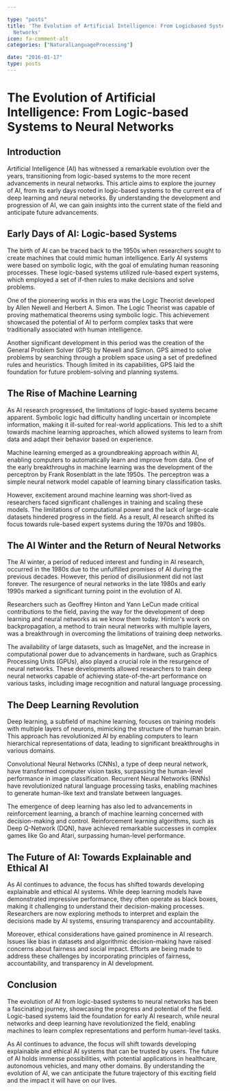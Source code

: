```yaml
---

type: "posts"
title: 'The Evolution of Artificial Intelligence: From Logicbased Systems to Neural
  Networks'
icon: fa-comment-alt
categories: ["NaturalLanguageProcessing"]

date: "2016-01-17"
type: posts
---
```





# The Evolution of Artificial Intelligence: From Logic-based Systems to Neural Networks

## Introduction

Artificial Intelligence (AI) has witnessed a remarkable evolution over the years, transitioning from logic-based systems to the more recent advancements in neural networks. This article aims to explore the journey of AI, from its early days rooted in logic-based systems to the current era of deep learning and neural networks. By understanding the development and progression of AI, we can gain insights into the current state of the field and anticipate future advancements.

## Early Days of AI: Logic-based Systems

The birth of AI can be traced back to the 1950s when researchers sought to create machines that could mimic human intelligence. Early AI systems were based on symbolic logic, with the goal of emulating human reasoning processes. These logic-based systems utilized rule-based expert systems, which employed a set of if-then rules to make decisions and solve problems.

One of the pioneering works in this era was the Logic Theorist developed by Allen Newell and Herbert A. Simon. The Logic Theorist was capable of proving mathematical theorems using symbolic logic. This achievement showcased the potential of AI to perform complex tasks that were traditionally associated with human intelligence.

Another significant development in this period was the creation of the General Problem Solver (GPS) by Newell and Simon. GPS aimed to solve problems by searching through a problem space using a set of predefined rules and heuristics. Though limited in its capabilities, GPS laid the foundation for future problem-solving and planning systems.

## The Rise of Machine Learning

As AI research progressed, the limitations of logic-based systems became apparent. Symbolic logic had difficulty handling uncertain or incomplete information, making it ill-suited for real-world applications. This led to a shift towards machine learning approaches, which allowed systems to learn from data and adapt their behavior based on experience.

Machine learning emerged as a groundbreaking approach within AI, enabling computers to automatically learn and improve from data. One of the early breakthroughs in machine learning was the development of the perceptron by Frank Rosenblatt in the late 1950s. The perceptron was a simple neural network model capable of learning binary classification tasks.

However, excitement around machine learning was short-lived as researchers faced significant challenges in training and scaling these models. The limitations of computational power and the lack of large-scale datasets hindered progress in the field. As a result, AI research shifted its focus towards rule-based expert systems during the 1970s and 1980s.

## The AI Winter and the Return of Neural Networks

The AI winter, a period of reduced interest and funding in AI research, occurred in the 1980s due to the unfulfilled promises of AI during the previous decades. However, this period of disillusionment did not last forever. The resurgence of neural networks in the late 1980s and early 1990s marked a significant turning point in the evolution of AI.

Researchers such as Geoffrey Hinton and Yann LeCun made critical contributions to the field, paving the way for the development of deep learning and neural networks as we know them today. Hinton's work on backpropagation, a method to train neural networks with multiple layers, was a breakthrough in overcoming the limitations of training deep networks.

The availability of large datasets, such as ImageNet, and the increase in computational power due to advancements in hardware, such as Graphics Processing Units (GPUs), also played a crucial role in the resurgence of neural networks. These developments allowed researchers to train deep neural networks capable of achieving state-of-the-art performance on various tasks, including image recognition and natural language processing.

## The Deep Learning Revolution

Deep learning, a subfield of machine learning, focuses on training models with multiple layers of neurons, mimicking the structure of the human brain. This approach has revolutionized AI by enabling computers to learn hierarchical representations of data, leading to significant breakthroughs in various domains.

Convolutional Neural Networks (CNNs), a type of deep neural network, have transformed computer vision tasks, surpassing the human-level performance in image classification. Recurrent Neural Networks (RNNs) have revolutionized natural language processing tasks, enabling machines to generate human-like text and translate between languages.

The emergence of deep learning has also led to advancements in reinforcement learning, a branch of machine learning concerned with decision-making and control. Reinforcement learning algorithms, such as Deep Q-Network (DQN), have achieved remarkable successes in complex games like Go and Atari, surpassing human-level performance.

## The Future of AI: Towards Explainable and Ethical AI

As AI continues to advance, the focus has shifted towards developing explainable and ethical AI systems. While deep learning models have demonstrated impressive performance, they often operate as black boxes, making it challenging to understand their decision-making processes. Researchers are now exploring methods to interpret and explain the decisions made by AI systems, ensuring transparency and accountability.

Moreover, ethical considerations have gained prominence in AI research. Issues like bias in datasets and algorithmic decision-making have raised concerns about fairness and social impact. Efforts are being made to address these challenges by incorporating principles of fairness, accountability, and transparency in AI development.

## Conclusion

The evolution of AI from logic-based systems to neural networks has been a fascinating journey, showcasing the progress and potential of the field. Logic-based systems laid the foundation for early AI research, while neural networks and deep learning have revolutionized the field, enabling machines to learn complex representations and perform human-level tasks.

As AI continues to advance, the focus will shift towards developing explainable and ethical AI systems that can be trusted by users. The future of AI holds immense possibilities, with potential applications in healthcare, autonomous vehicles, and many other domains. By understanding the evolution of AI, we can anticipate the future trajectory of this exciting field and the impact it will have on our lives.
